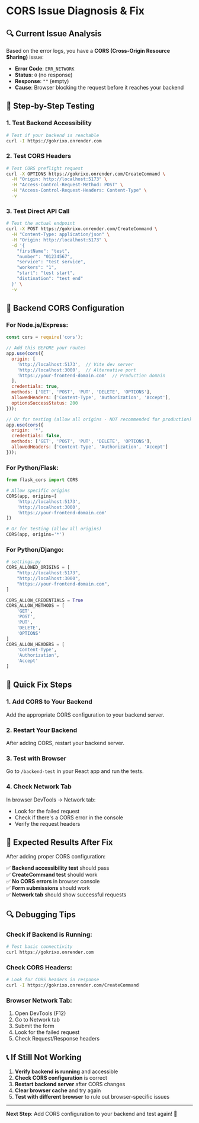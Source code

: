 # CORS Issue Diagnosis & Fix

## 🔍 Current Issue Analysis

Based on the error logs, you have a **CORS (Cross-Origin Resource Sharing)** issue:

- **Error Code**: `ERR_NETWORK`
- **Status**: `0` (no response)
- **Response**: `""` (empty)
- **Cause**: Browser blocking the request before it reaches your backend

## 🧪 Step-by-Step Testing

### 1. Test Backend Accessibility
```bash
# Test if your backend is reachable
curl -I https://gokrixo.onrender.com
```

### 2. Test CORS Headers
```bash
# Test CORS preflight request
curl -X OPTIONS https://gokrixo.onrender.com/CreateCommand \
  -H "Origin: http://localhost:5173" \
  -H "Access-Control-Request-Method: POST" \
  -H "Access-Control-Request-Headers: Content-Type" \
  -v
```

### 3. Test Direct API Call
```bash
# Test the actual endpoint
curl -X POST https://gokrixo.onrender.com/CreateCommand \
  -H "Content-Type: application/json" \
  -H "Origin: http://localhost:5173" \
  -d '{
    "firstName": "test",
    "number": "01234567",
    "service": "test service",
    "workers": "1",
    "start": "test start",
    "distination": "test end"
  }' \
  -v
```

## 🔧 Backend CORS Configuration

### For Node.js/Express:
```javascript
const cors = require('cors');

// Add this BEFORE your routes
app.use(cors({
  origin: [
    'http://localhost:5173',  // Vite dev server
    'http://localhost:3000',  // Alternative port
    'https://your-frontend-domain.com'  // Production domain
  ],
  credentials: true,
  methods: ['GET', 'POST', 'PUT', 'DELETE', 'OPTIONS'],
  allowedHeaders: ['Content-Type', 'Authorization', 'Accept'],
  optionsSuccessStatus: 200
}));

// Or for testing (allow all origins - NOT recommended for production)
app.use(cors({
  origin: '*',
  credentials: false,
  methods: ['GET', 'POST', 'PUT', 'DELETE', 'OPTIONS'],
  allowedHeaders: ['Content-Type', 'Authorization', 'Accept']
}));
```

### For Python/Flask:
```python
from flask_cors import CORS

# Allow specific origins
CORS(app, origins=[
    'http://localhost:5173',
    'http://localhost:3000',
    'https://your-frontend-domain.com'
])

# Or for testing (allow all origins)
CORS(app, origins='*')
```

### For Python/Django:
```python
# settings.py
CORS_ALLOWED_ORIGINS = [
    "http://localhost:5173",
    "http://localhost:3000",
    "https://your-frontend-domain.com",
]

CORS_ALLOW_CREDENTIALS = True
CORS_ALLOW_METHODS = [
    'GET',
    'POST',
    'PUT',
    'DELETE',
    'OPTIONS'
]
CORS_ALLOW_HEADERS = [
    'Content-Type',
    'Authorization',
    'Accept'
]
```

## 🚀 Quick Fix Steps

### 1. Add CORS to Your Backend
Add the appropriate CORS configuration to your backend server.

### 2. Restart Your Backend
After adding CORS, restart your backend server.

### 3. Test with Browser
Go to `/backend-test` in your React app and run the tests.

### 4. Check Network Tab
In browser DevTools → Network tab:
- Look for the failed request
- Check if there's a CORS error in the console
- Verify the request headers

## 🎯 Expected Results After Fix

After adding proper CORS configuration:

✅ **Backend accessibility test** should pass  
✅ **CreateCommand test** should work  
✅ **No CORS errors** in browser console  
✅ **Form submissions** should work  
✅ **Network tab** should show successful requests  

## 🔍 Debugging Tips

### Check if Backend is Running:
```bash
# Test basic connectivity
curl https://gokrixo.onrender.com
```

### Check CORS Headers:
```bash
# Look for CORS headers in response
curl -I https://gokrixo.onrender.com/CreateCommand
```

### Browser Network Tab:
1. Open DevTools (F12)
2. Go to Network tab
3. Submit the form
4. Look for the failed request
5. Check Request/Response headers

## 📞 If Still Not Working

1. **Verify backend is running** and accessible
2. **Check CORS configuration** is correct
3. **Restart backend server** after CORS changes
4. **Clear browser cache** and try again
5. **Test with different browser** to rule out browser-specific issues

---

**Next Step**: Add CORS configuration to your backend and test again! 🚀 